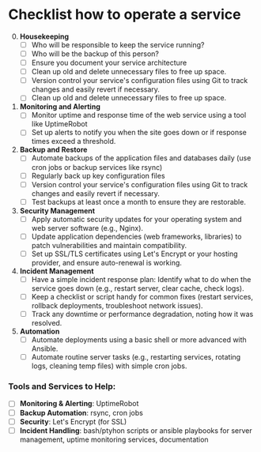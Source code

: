 # Checklist how to operate a service

0. **Housekeeping**
   - [ ] Who will be responsible to keep the service running?
   - [ ] Who will be the backup of this person?
   - [ ] Ensure you document your service architecture
   - [ ] Clean up old and delete unnecessary files to free up space.
   - [ ] Version control your service's configuration files using Git to track changes and easily revert if necessary.
   - [ ] Clean up old and delete unnecessary files to free up space.

1. **Monitoring and Alerting**
   - [ ] Monitor uptime and response time of the web service using a tool like UptimeRobot
   - [ ] Set up alerts to notify you when the site goes down or if response times exceed a threshold.

2. **Backup and Restore**
   - [ ] Automate backups of the application files and databases daily (use cron jobs or backup services like rsync)
   - [ ] Regularly back up key configuration files
   - [ ] Version control your service's configuration files using Git to track changes and easily revert if necessary.
   - [ ] Test backups at least once a month to ensure they are restorable.

3. **Security Management**
   - [ ] Apply automatic security updates for your operating system and web server software (e.g., Nginx).
   - [ ] Update application dependencies (web frameworks, libraries) to patch vulnerabilities and maintain compatibility.
   - [ ] Set up SSL/TLS certificates using Let's Encrypt or your hosting provider, and ensure auto-renewal is working.

4. **Incident Management**
   - [ ] Have a simple incident response plan: Identify what to do when the service goes down (e.g., restart server, clear cache, check logs).
   - [ ] Keep a checklist or script handy for common fixes (restart services, rollback deployments, troubleshoot network issues).
   - [ ] Track any downtime or performance degradation, noting how it was resolved.

5. **Automation**
   - [ ] Automate deployments using a basic shell or more advanced with Ansible.
   - [ ] Automate routine server tasks (e.g., restarting services, rotating logs, cleaning temp files) with simple cron jobs.

### Tools and Services to Help:
- [ ] **Monitoring & Alerting**: UptimeRobot
- [ ] **Backup Automation**: rsync, cron jobs
- [ ] **Security**: Let's Encrypt (for SSL)
- [ ] **Incident Handling**: bash/ptyhon scripts or ansible playbooks for server management, uptime monitoring services, documentation
